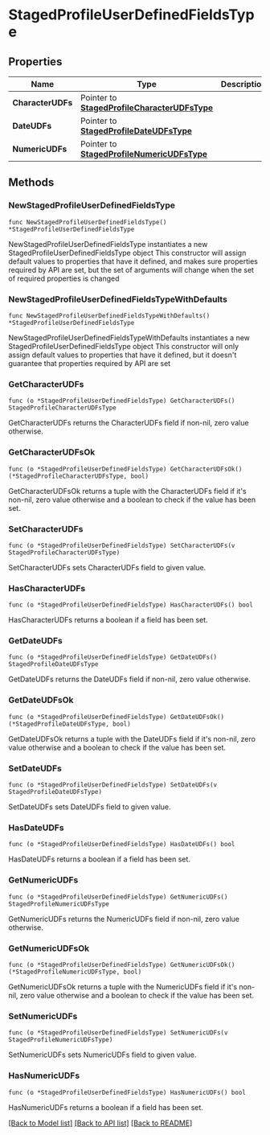 # StagedProfileUserDefinedFieldsType

## Properties

Name | Type | Description | Notes
------------ | ------------- | ------------- | -------------
**CharacterUDFs** | Pointer to [**StagedProfileCharacterUDFsType**](StagedProfileCharacterUDFsType.md) |  | [optional] 
**DateUDFs** | Pointer to [**StagedProfileDateUDFsType**](StagedProfileDateUDFsType.md) |  | [optional] 
**NumericUDFs** | Pointer to [**StagedProfileNumericUDFsType**](StagedProfileNumericUDFsType.md) |  | [optional] 

## Methods

### NewStagedProfileUserDefinedFieldsType

`func NewStagedProfileUserDefinedFieldsType() *StagedProfileUserDefinedFieldsType`

NewStagedProfileUserDefinedFieldsType instantiates a new StagedProfileUserDefinedFieldsType object
This constructor will assign default values to properties that have it defined,
and makes sure properties required by API are set, but the set of arguments
will change when the set of required properties is changed

### NewStagedProfileUserDefinedFieldsTypeWithDefaults

`func NewStagedProfileUserDefinedFieldsTypeWithDefaults() *StagedProfileUserDefinedFieldsType`

NewStagedProfileUserDefinedFieldsTypeWithDefaults instantiates a new StagedProfileUserDefinedFieldsType object
This constructor will only assign default values to properties that have it defined,
but it doesn't guarantee that properties required by API are set

### GetCharacterUDFs

`func (o *StagedProfileUserDefinedFieldsType) GetCharacterUDFs() StagedProfileCharacterUDFsType`

GetCharacterUDFs returns the CharacterUDFs field if non-nil, zero value otherwise.

### GetCharacterUDFsOk

`func (o *StagedProfileUserDefinedFieldsType) GetCharacterUDFsOk() (*StagedProfileCharacterUDFsType, bool)`

GetCharacterUDFsOk returns a tuple with the CharacterUDFs field if it's non-nil, zero value otherwise
and a boolean to check if the value has been set.

### SetCharacterUDFs

`func (o *StagedProfileUserDefinedFieldsType) SetCharacterUDFs(v StagedProfileCharacterUDFsType)`

SetCharacterUDFs sets CharacterUDFs field to given value.

### HasCharacterUDFs

`func (o *StagedProfileUserDefinedFieldsType) HasCharacterUDFs() bool`

HasCharacterUDFs returns a boolean if a field has been set.

### GetDateUDFs

`func (o *StagedProfileUserDefinedFieldsType) GetDateUDFs() StagedProfileDateUDFsType`

GetDateUDFs returns the DateUDFs field if non-nil, zero value otherwise.

### GetDateUDFsOk

`func (o *StagedProfileUserDefinedFieldsType) GetDateUDFsOk() (*StagedProfileDateUDFsType, bool)`

GetDateUDFsOk returns a tuple with the DateUDFs field if it's non-nil, zero value otherwise
and a boolean to check if the value has been set.

### SetDateUDFs

`func (o *StagedProfileUserDefinedFieldsType) SetDateUDFs(v StagedProfileDateUDFsType)`

SetDateUDFs sets DateUDFs field to given value.

### HasDateUDFs

`func (o *StagedProfileUserDefinedFieldsType) HasDateUDFs() bool`

HasDateUDFs returns a boolean if a field has been set.

### GetNumericUDFs

`func (o *StagedProfileUserDefinedFieldsType) GetNumericUDFs() StagedProfileNumericUDFsType`

GetNumericUDFs returns the NumericUDFs field if non-nil, zero value otherwise.

### GetNumericUDFsOk

`func (o *StagedProfileUserDefinedFieldsType) GetNumericUDFsOk() (*StagedProfileNumericUDFsType, bool)`

GetNumericUDFsOk returns a tuple with the NumericUDFs field if it's non-nil, zero value otherwise
and a boolean to check if the value has been set.

### SetNumericUDFs

`func (o *StagedProfileUserDefinedFieldsType) SetNumericUDFs(v StagedProfileNumericUDFsType)`

SetNumericUDFs sets NumericUDFs field to given value.

### HasNumericUDFs

`func (o *StagedProfileUserDefinedFieldsType) HasNumericUDFs() bool`

HasNumericUDFs returns a boolean if a field has been set.


[[Back to Model list]](../README.md#documentation-for-models) [[Back to API list]](../README.md#documentation-for-api-endpoints) [[Back to README]](../README.md)


